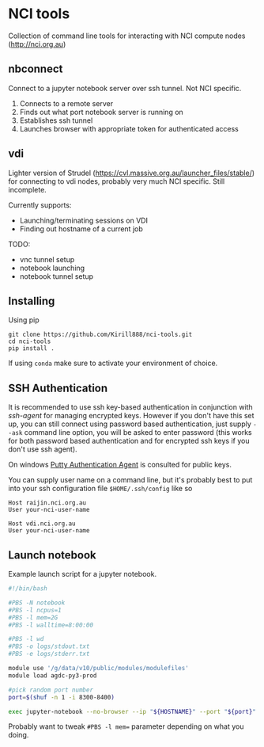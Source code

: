 # NCI tools

Collection of command line tools for interacting with NCI compute nodes (http://nci.org.au)

## nbconnect

Connect to a jupyter notebook server over ssh tunnel. Not NCI specific.

1. Connects to a remote server
2. Finds out what port notebook server is running on
3. Establishes ssh tunnel
4. Launches browser with appropriate token for authenticated access


## vdi

Lighter version of Strudel (https://cvl.massive.org.au/launcher_files/stable/)
for connecting to vdi nodes, probably very much NCI specific. Still incomplete.

Currently supports:

- Launching/terminating sessions on VDI
- Finding out hostname of a current job

TODO:

- vnc tunnel setup
- notebook launching
- notebook tunnel setup

## Installing

Using pip

```
git clone https://github.com/Kirill888/nci-tools.git
cd nci-tools
pip install .
```

If using `conda` make sure to activate your environment of choice.

## SSH Authentication

It is recommended to use ssh key-based authentication in conjunction with
*ssh-agent* for managing encrypted keys. However if you don't have this set up,
you can still connect using password based authentication, just supply `--ask`
command line option, you will be asked to enter password (this works for both
password based authentication and for encrypted ssh keys if you don't use ssh
agent).

On windows [Putty Authentication Agent](https://winscp.net/eng/docs/ui_pageant)
is consulted for public keys.

You can supply user name on a command line, but it's probably best to put into
your ssh configuration file `$HOME/.ssh/config` like so

```
Host raijin.nci.org.au
User your-nci-user-name

Host vdi.nci.org.au
User your-nci-user-name
```

## Launch notebook

Example launch script for a jupyter notebook.

```bash
#!/bin/bash

#PBS -N notebook
#PBS -l ncpus=1
#PBS -l mem=2G
#PBS -l walltime=8:00:00 

#PBS -l wd
#PBS -o logs/stdout.txt
#PBS -e logs/stderr.txt

module use '/g/data/v10/public/modules/modulefiles'
module load agdc-py3-prod

#pick random port number
port=$(shuf -n 1 -i 8300-8400)

exec jupyter-notebook --no-browser --ip "${HOSTNAME}" --port "${port}"
```

Probably want to tweak `#PBS -l mem=` parameter depending on what you doing.
